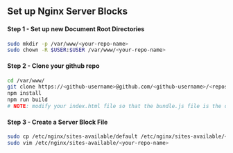 ## Set up Nginx Server Blocks

#### Step 1 - Set up new Document Root Directories
```sh
sudo mkdir -p /var/www/<your-repo-name> 
sudo chown -R $USER:$USER /var/www/<your-repo-name>
```

#### Step 2 - Clone your github repo
```sh
cd /var/www/
git clone https://<github-username>@github.com/<github-username>/<repository-name>.git
npm install
npm run build
# NOTE: modify your index.html file so that the bundle.js file is the one located in the dist directory 
```

#### Step 3 - Create a Server Block File
```sh
sudo cp /etc/nginx/sites-available/default /etc/nginx/sites-available/<your-repo-name>
sudo vim /etc/nginx/sites-available/<your-repo-name>
```

